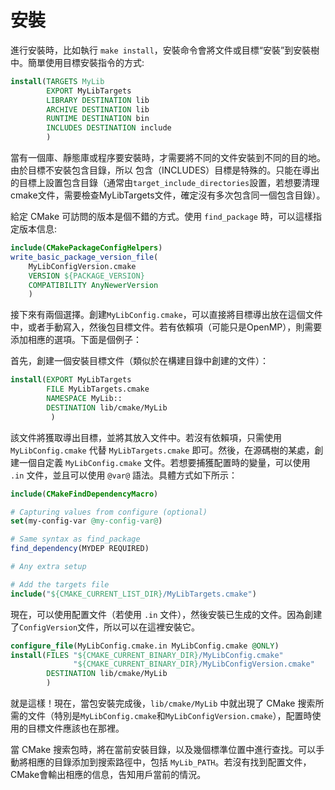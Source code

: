 # 安裝

進行安裝時，比如執行 `make install`，安裝命令會將文件或目標“安裝”到安裝樹中。簡單使用目標安裝指令的方式:

```cmake
install(TARGETS MyLib
        EXPORT MyLibTargets
        LIBRARY DESTINATION lib
        ARCHIVE DESTINATION lib
        RUNTIME DESTINATION bin
        INCLUDES DESTINATION include
        )
```

當有一個庫、靜態庫或程序要安裝時，才需要將不同的文件安裝到不同的目的地。由於目標不安裝包含目錄，所以 包含（INCLUDES）目標是特殊的。只能在導出的目標上設置包含目錄（通常由`target_include_directories`設置，若想要清理cmake文件，需要檢查MyLibTargets文件，確定沒有多次包含同一個包含目錄）。

給定 CMake 可訪問的版本是個不錯的方式。使用 `find_package` 時，可以這樣指定版本信息:

```cmake
include(CMakePackageConfigHelpers)
write_basic_package_version_file(
    MyLibConfigVersion.cmake
    VERSION ${PACKAGE_VERSION}
    COMPATIBILITY AnyNewerVersion
    )
```

接下來有兩個選擇。創建`MyLibConfig.cmake`，可以直接將目標導出放在這個文件中，或者手動寫入，然後包目標文件。若有依賴項（可能只是OpenMP），則需要添加相應的選項。下面是個例子：

首先，創建一個安裝目標文件（類似於在構建目錄中創建的文件）：

```cmake
install(EXPORT MyLibTargets
        FILE MyLibTargets.cmake
        NAMESPACE MyLib::
        DESTINATION lib/cmake/MyLib
         )
```

該文件將獲取導出目標，並將其放入文件中。若沒有依賴項，只需使用 `MyLibConfig.cmake` 代替 `MyLibTargets.cmake` 即可。然後，在源碼樹的某處，創建一個自定義 `MyLibConfig.cmake` 文件。若想要捕獲配置時的變量，可以使用 `.in` 文件，並且可以使用 `@var@` 語法。具體方式如下所示：

```cmake
include(CMakeFindDependencyMacro)

# Capturing values from configure (optional)
set(my-config-var @my-config-var@)

# Same syntax as find_package
find_dependency(MYDEP REQUIRED)

# Any extra setup

# Add the targets file
include("${CMAKE_CURRENT_LIST_DIR}/MyLibTargets.cmake")
```

現在，可以使用配置文件（若使用 `.in` 文件），然後安裝已生成的文件。因為創建了`ConfigVersion`文件，所以可以在這裡安裝它。

```cmake
configure_file(MyLibConfig.cmake.in MyLibConfig.cmake @ONLY)
install(FILES "${CMAKE_CURRENT_BINARY_DIR}/MyLibConfig.cmake"
              "${CMAKE_CURRENT_BINARY_DIR}/MyLibConfigVersion.cmake"
        DESTINATION lib/cmake/MyLib
        )
```

就是這樣！現在，當包安裝完成後，`lib/cmake/MyLib` 中就出現了 CMake 搜索所需的文件（特別是`MyLibConfig.cmake`和`MyLibConfigVersion.cmake`），配置時使用的目標文件應該也在那裡。

當 CMake 搜索包時，將在當前安裝目錄，以及幾個標準位置中進行查找。可以手動將相應的目錄添加到搜索路徑中，包括 `MyLib_PATH`。若沒有找到配置文件，CMake會輸出相應的信息，告知用戶當前的情況。
